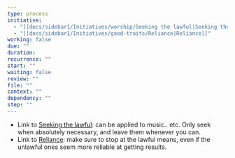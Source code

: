 ```yaml
---
type: process
initiative:
  - "[[docs/sidebar1/Initiatives/worship/Seeking the lawful|Seeking the lawful]]"
  - "[[docs/sidebar1/Initiatives/good-traits/Reliance|Reliance]]"
working: false
due: ""
duration: 
recurrence: ""
start: ""
waiting: false
review: ""
file: ""
context: ""
dependency: ""
step: ""
---
```


* Link to [Seeking the lawful](docs/sidebar1/Initiatives/worship/Seeking%20the%20lawful.md): can be applied to music.. etc. Only seek when absolutely necessary, and leave them whenever you can.
* Link to [Reliance](docs/sidebar1/Initiatives/good-traits/Reliance.md): make sure to stop at the lawful means, even if the unlawful ones seem more reliable at getting results.
